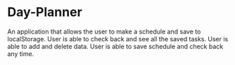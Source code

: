 # Day-Planner
An application that allows the user to make a schedule and save to localStorage. User is able to check back and see all the saved tasks. User is able to add and delete data. User is able to save schedule and check back any time.